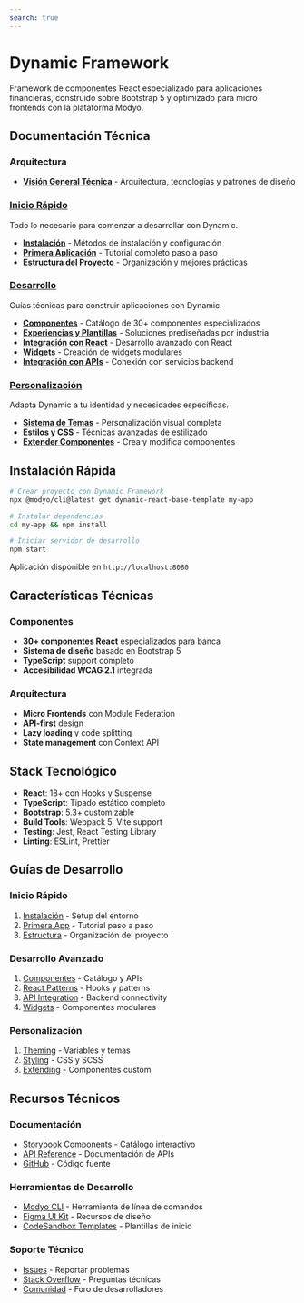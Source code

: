 ```yaml
---
search: true
---
```


# Dynamic Framework

Framework de componentes React especializado para aplicaciones financieras, construido sobre Bootstrap 5 y optimizado para micro frontends con la plataforma Modyo.

## Documentación Técnica

### Arquitectura
- **[Visión General Técnica](overview.html)** - Arquitectura, tecnologías y patrones de diseño

### [Inicio Rápido](getting-started/)
Todo lo necesario para comenzar a desarrollar con Dynamic.

- **[Instalación](getting-started/installation.html)** - Métodos de instalación y configuración
- **[Primera Aplicación](getting-started/first-app.html)** - Tutorial completo paso a paso
- **[Estructura del Proyecto](getting-started/project-structure.html)** - Organización y mejores prácticas

### [Desarrollo](development/)
Guías técnicas para construir aplicaciones con Dynamic.

- **[Componentes](development/components.html)** - Catálogo de 30+ componentes especializados
- **[Experiencias y Plantillas](development/experiences.html)** - Soluciones prediseñadas por industria
- **[Integración con React](development/react-integration.html)** - Desarrollo avanzado con React
- **[Widgets](development/widgets.html)** - Creación de widgets modulares
- **[Integración con APIs](development/api-integration.html)** - Conexión con servicios backend

### [Personalización](customization/)
Adapta Dynamic a tu identidad y necesidades específicas.

- **[Sistema de Temas](customization/theming.html)** - Personalización visual completa
- **[Estilos y CSS](customization/styling.html)** - Técnicas avanzadas de estilizado
- **[Extender Componentes](customization/extending.html)** - Crea y modifica componentes

## Instalación Rápida

```bash
# Crear proyecto con Dynamic Framework
npx @modyo/cli@latest get dynamic-react-base-template my-app

# Instalar dependencias
cd my-app && npm install

# Iniciar servidor de desarrollo
npm start
```

Aplicación disponible en `http://localhost:8080`

## Características Técnicas

### Componentes
- **30+ componentes React** especializados para banca
- **Sistema de diseño** basado en Bootstrap 5
- **TypeScript** support completo
- **Accesibilidad WCAG 2.1** integrada

### Arquitectura
- **Micro Frontends** con Module Federation
- **API-first** design
- **Lazy loading** y code splitting
- **State management** con Context API

## Stack Tecnológico

- **React**: 18+ con Hooks y Suspense
- **TypeScript**: Tipado estático completo
- **Bootstrap**: 5.3+ customizable
- **Build Tools**: Webpack 5, Vite support
- **Testing**: Jest, React Testing Library
- **Linting**: ESLint, Prettier

## Guías de Desarrollo

### Inicio Rápido
1. [Instalación](getting-started/installation.html) - Setup del entorno
2. [Primera App](getting-started/first-app.html) - Tutorial paso a paso
3. [Estructura](getting-started/project-structure.html) - Organización del proyecto

### Desarrollo Avanzado
1. [Componentes](development/components.html) - Catálogo y APIs
2. [React Patterns](development/react-integration.html) - Hooks y patterns
3. [API Integration](development/api-integration.html) - Backend connectivity
4. [Widgets](development/widgets.html) - Componentes modulares

### Personalización
1. [Theming](customization/theming.html) - Variables y temas
2. [Styling](customization/styling.html) - CSS y SCSS
3. [Extending](customization/extending.html) - Componentes custom

## Recursos Técnicos

### Documentación
- [Storybook Components](https://react.dynamicframework.dev) - Catálogo interactivo
- [API Reference](https://dynamic.modyo.com/docs/api) - Documentación de APIs
- [GitHub](https://github.com/modyo/dynamic-framework) - Código fuente

### Herramientas de Desarrollo
- [Modyo CLI](https://www.npmjs.com/package/@modyo/cli) - Herramienta de línea de comandos
- [Figma UI Kit](https://figma.com/@modyo) - Recursos de diseño
- [CodeSandbox Templates](https://codesandbox.io/s/dynamic-framework) - Plantillas de inicio

### Soporte Técnico
- [Issues](https://github.com/modyo/dynamic-framework/issues) - Reportar problemas
- [Stack Overflow](https://stackoverflow.com/questions/tagged/dynamic-framework) - Preguntas técnicas
- [Comunidad](https://community.modyo.com) - Foro de desarrolladores